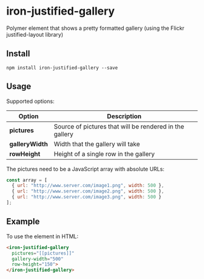 # iron-justified-gallery
Polymer element that shows a pretty formatted gallery (using the Flickr justified-layout library)

## Install

~~~~
npm install iron-justified-gallery --save
~~~~

## Usage

Supported options:

| Option            | Description                                             |
| ----------------- | ------------------------------------------------------- |
| **pictures**      | Source of pictures that will be rendered in the gallery |
| **galleryWidth**  | Width that the gallery will take                        |
| **rowHeight**     | Height of a single row in the gallery                   |

The pictures need to be a JavaScript array with absolute URLs:

```javascript
const array = [
  { url: "http://www.server.com/image1.png", width: 500 },
  { url: "http://www.server.com/image2.png", width: 500 },
  { url: "http://www.server.com/image3.png", width: 500 }
];
```

## Example

To use the element in HTML:

```html
<iron-justified-gallery
  pictures="[[pictures]]"
  gallery-width="500"
  row-height="150">
</iron-justified-gallery>
```
